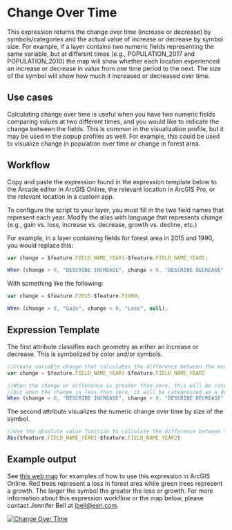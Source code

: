 # Change Over Time

This expression returns the change over time (increase or decrease) by symbols/categories and the 
actual value of increase or decrease by symbol size. For example, if a layer contains two numeric fields 
representing the same variable, but at different times (e.g., POPULATION_2017 and POPULATION_2010) the map will show whether each location experienced an increase or 
decrease in value from one time period to the next. The size of the symbol will show how much it increased
or decreased over time. 

## Use cases

Calculating change over time is useful when you have two numeric fields comparing values at two different times, and you would like to 
indicate the change between the fields. This is common in the visualization profile, 
but it may be used in the popup profiles as well. For example, this could be used to visualize change in population over time or change in forest area.

## Workflow

Copy and paste the expression found in the expression template below to 
the Arcade editor in ArcGIS Online, the relevant location in ArcGIS Pro, or
the relevant location in a custom app.

To configure the script to your layer, you must fill in the two field names that represent each year. Modify the alias
with language that represents change (e.g., gain vs. loss, increase vs. decrease, growth vs. decline, etc.)

For example, in a layer containing fields for forest area in 2015 and 1990, you would replace this:

```js
var change = $feature.FIELD_NAME_YEAR1-$feature.FIELD_NAME_YEAR2;

When (change > 0, "DESCRIBE INCREASE", change < 0, "DESCRIBE DECREASE", null);
```

With something like the following:

```js
var change = $feature.F2015-$feature.F1990;

When (change > 0, "Gain", change < 0, "Loss", null);
```

## Expression Template
The first attribute classifies each geometry as either an increase or decrease. This is symbolized by color and/or symbols. 

```js
//Create variable change that calculates the difference between the most recent year (year 1) and year 2.
var change = $feature.FIELD_NAME_YEAR1-$feature.FIELD_NAME_YEAR2

//When the change or difference is greater than zero, this will be categorized as an increase, 
//but when the change is less than zero, it will be categorized as a decrease. Optionally, you can change null to "No Change". 
When (change > 0, "DESCRIBE INCREASE", change < 0, "DESCRIBE DECREASE", null)
```

The second attribute visualizes the numeric change over time by size of the symbol. 
```js
//Use the absolute value function to calculate the difference between the most recent year (year 1) and year 2.
Abs($feature.FIELD_NAME_YEAR1-$feature.FIELD_NAME_YEAR2)

```

## Example output

See [this web map](https://urbanobservatory.maps.arcgis.com/home/webmap/viewer.html?webmap=c81328482ced43a4ab455c0d7563d0f4) for examples of how to use this expression in ArcGIS Online. Red trees represent a loss in forest area while green trees represent a growth. The larger the symbol the greater the loss or growth. For more information about this expression workflow or the map below, please contact Jennifer Bell at jbell@esri.com.

[![Change Over Time](./images/change-over-time.png)](https://urbanobservatory.maps.arcgis.com/home/webmap/viewer.html?webmap=c81328482ced43a4ab455c0d7563d0f4)
